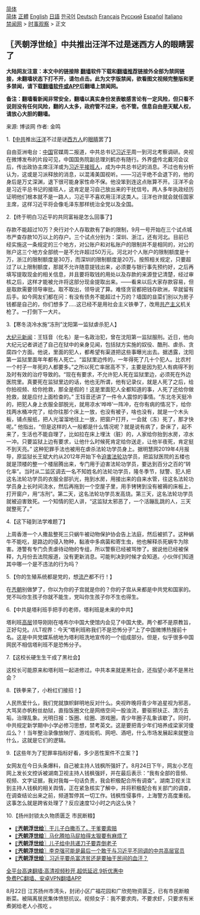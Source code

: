  <!-- 面包屑导航 --> <div class="breadcrumb"><!-- GTranslate: https://gtranslate.io/ -->  <div class="switcher notranslate">  <div class="selected">  <a href="#" onclick="return false;"> 简体</a>  </div>  <div class="option">  <a href="https://www.bannedbook.org" onclick="doGTranslate('zh-CN|zh-CN');jQuery('div.switcher div.selected a').html(jQuery(this).html());return false;" title="简体中文" class="nturl selected"> 简体</a>  <a href="https://www.bannedbook.org/zh-tw/" onclick="doGTranslate('zh-CN|zh-TW');jQuery('div.switcher div.selected a').html(jQuery(this).html());return false;" title="繁體中文" class="nturl"> 正體</a>  <a href="https://www.bannedbook.org/en/" onclick="doGTranslate('zh-CN|en');jQuery('div.switcher div.selected a').html(jQuery(this).html());return false;" title="English" class="nturl"> English</a>  <a href="https://www.bannedbook.org/ja/" onclick="doGTranslate('zh-CN|ja');jQuery('div.switcher div.selected a').html(jQuery(this).html());return false;" title="日本語" class="nturl"> 日語</a>  <a href="https://www.bannedbook.org/ko/" onclick="doGTranslate('zh-CN|ko');jQuery('div.switcher div.selected a').html(jQuery(this).html());return false;" title="한국어" class="nturl"> 한국어</a>  <a href="https://www.bannedbook.org/de/" onclick="doGTranslate('zh-CN|de');jQuery('div.switcher div.selected a').html(jQuery(this).html());return false;" title="Deutsch" class="nturl"> Deutsch</a>  <a href="https://www.bannedbook.org/fr/" onclick="doGTranslate('zh-CN|fr');jQuery('div.switcher div.selected a').html(jQuery(this).html());return false;" title="Français" class="nturl"> Français</a>  <a href="https://www.bannedbook.org/ru/" onclick="doGTranslate('zh-CN|ru');jQuery('div.switcher div.selected a').html(jQuery(this).html());return false;" title="Русский" class="nturl"> Русский</a>  <a href="https://www.bannedbook.org/es/" onclick="doGTranslate('zh-CN|es');jQuery('div.switcher div.selected a').html(jQuery(this).html());return false;" title="Español" class="nturl"> Español</a>  <a href="https://www.bannedbook.org/it/" onclick="doGTranslate('zh-CN|it');jQuery('div.switcher div.selected a').html(jQuery(this).html());return false;" title="Italiano" class="nturl"> Italiano</a>  </div>  </div>      <div class='breadcrumb-sub'><!-- Breadcrumb NavXT 6.3.0 --> <a href="https://www.bannedbook.org/" class="home">禁闻网</a> &gt; <a href="https://www.bannedbook.org/bnews/ssgc/" class="category">时事观察</a> &gt; 正文</div></div><h2>〖兲朝浮世绘〗中共推出汪洋不过是迷西方人的眼睛罢了</h2> <p class="notice"><b>大陆网友注意：本文中的链接除 <a href="https://github.com/bannedbook/fanqiang" >翻墙</a>软件下载和<a href="https://github.com/killgcd/justmysocks/blob/master/README.md">翻墙推荐</a>链接外全部为禁网链接，未翻墙状态下打不开，请勿点击。此为文字版禁闻，欲看图文视频完整版和更多禁闻，请下载<a href="https://github.com/bannedbook/fanqiang">翻墙软件或APP</a>后翻墙上禁闻网。</p><p>备注：翻墙看新闻非常安全，翻墙以真实身份发表敏感言论有一定风险，但只看不说则没有任何风险，翻的人太多，政府管不过来，也不管。信息自由是天赋人权，请放心大胆的翻墙。</b></p>  <div class="entry"> <p>来源:&nbsp;博谈网                            作者:&nbsp;金鸣                           </p> <p>1.【<a href="https://www.bannedbook.org/bnews/tag/%e4%b8%ad%e5%85%b1/" class="st_tag internal_tag" rel="tag" title="标签 中共 下的日志">中共</a>推出<a href="https://www.bannedbook.org/bnews/tag/%e6%b1%aa%e6%b4%8b/" class="st_tag internal_tag" rel="tag" title="标签 汪洋 下的日志">汪洋</a>不过是谜<a href="https://www.bannedbook.org/bnews/tag/%E8%A5%BF%E6%96%B9%E4%BA%BA/" class="st_tag internal_tag" rel="tag" title="标签 西方人 下的日志">西方人</a>的<a href="https://www.bannedbook.org/bnews/tag/%e7%9c%bc%e7%9d%9b/" class="st_tag internal_tag" rel="tag" title="标签 眼睛 下的日志">眼睛</a>罢了】</p> <p></p> <p>自由亚洲电台：<span class='wp_keywordlink_affiliate'><a href="https://www.bannedbook.org/" title="中国" target="_blank">中国</a></span>官媒周二报道，中共总书记<a href="https://www.bannedbook.org/bnews/tag/%e4%b9%a0%e8%bf%91%e5%b9%b3/" class="st_tag internal_tag" rel="tag" title="标签 习近平 下的日志">习近平</a>周一到河北考察调研。央视在微博发布的片段可见，中国国务院副总理刘鹤亦有随行。外界盛传北戴河会议后，传出政协主席汪洋或为<a href="https://www.bannedbook.org/bnews/tag/%e4%b9%a0%e8%bf%91%e5%b9%b3%e6%8e%a5%e7%8f%ad%e4%ba%ba/" class="st_tag internal_tag" rel="tag" title="标签 习近平接班人 下的日志">习近平接班人</a>，成为中共总书记的消息。不过也有分析认为，这或是习派释放的消息，以混淆美国视听。——习近平绝不会退下的，他的身后是万丈深渊，退下很可能身家性命不保。他没笨到连这点账算不开。汪洋不会是习近平总书记的接班人，这肯定是习自己放出来的干扰信号。两人多年执政经历证明他们根本就不是一路人，习近平不喜欢用汪洋这类人。汪洋也许就会就任国家主席，这样习近平将会像毛泽东那样统治全党以及全国。</p> <p>2.【终于明白习近平的共同富裕是怎么回事了】</p> <p></p> <p>存款不能超过10万？央行对个人存取款有了新的限制，9月一号开始在三个试点城市严查存款10万以上的存户。三个试点分别为：深圳、浙江，还有河北。目前已经实施这一条规定的三个地方，对公账户和对私账户的限制并不是相同的，对公的账户这三个地方全部统一是不允许超过50万元。河北对个人账户的限制额度是十万，浙江的限制额度是30万，而深圳的限制额度是20万。按照相关规定，只要超过了以上限制额度，那就不允许随意提钱出来，必须要与银行事先预约好，之后再填写提取现金的相关信息，并且要将取钱的用处以及存款的来源登记清楚，经过审核之后，这样才能被允许将这部分现金提取出来。——看来以后大家存款容易，但是取款需要领导审批。取不取出，领导说了算。难怪贪官都把钱存欧洲，早就留有后手。如今网友们都在问：有没有债务不能超过十万的？墙国的韭菜们别以为房子钱都是自己的，你们想多了&#8230;..这已经不是用社会主义铁拳了，改用<span class='wp_keywordlink'><a href="https://www.bannedbook.org/forum2/topic6177.html" title="《共产主义的终极目的》" target="_blank">共产主义</a></span>机关枪了。一打倒下一大片。</p> <p>3.【寒冬浇冷水施“冻刑”沈阳第一监狱虐杀犯人】</p>  <p></p> <p><span class='wp_keywordlink_affiliate'><a href="http://www.epochtimes.com/" title="大纪元" target="_blank">大纪元</a></span><span class='wp_keywordlink_affiliate'><a href="https://www.bannedbook.org/" title="新闻">新闻</a></span>：王钰音（化名）是一名政治犯，曾在沈阳第一监狱服刑。近日，他向大纪元记者讲述了自己在狱中的亲身见闻，包括狱方实施的奴役、酷刑、虐杀、贪腐四个方面。他说，里面的犯人，都希望有渠道把这些事曝光出去。据透露，沈阳第一监狱里面年年都有人死亡。“监狱里边传的，一年得死了几十个犯人。比农村一个村子一年死的人都要多。”之所以死亡率居高不下，主要是因为犯人有病得不到及时有效的治疗导致的。“现在有要求，不允许犯人死在监狱里边，必须死在外边医院里。真要死在监狱里边的话，他也无所谓，他有记录仪，就是人死了之后，给你拍视频、给你抢救，那全是假的！这是里面犯人全都知道的事，人死了还给你做抢救，就是应付上面检查的。” 王钰音还讲了一件令人震惊的事情。“东北冬天挺冷的，把犯人身上衣服全部脱光，就用凉水‘哗哗’一阵冲，在你有病的情况下，给你找两水桶冲完了，给你往那个床上一放，也没有被子，啥也没有，就是一个木头板，铺点报纸，把人光溜溜地往上一放，把窗户打开，一会就（冻）死了，那才快呢。” 他指出，“但是这样的人一般都是什么情况呢？就是说有病了，卧床了，起不来了，生活也不能自理了，比如拉在床上埋汰（脏）的，人家给你抬到水房，凉水一冲。只要监狱上边有要求，让他什么时候死肯定给你送走，让他半夜死，肯定挺不到天亮。” 这种犯罪手法也被用在虐杀法轮功学员身上。据明慧网2019年4月报导，原监狱长王斌大约从2012年开始下令<span class='wp_keywordlink'><a href="https://www.bannedbook.org/forum11/topic278.html" title="评江泽民与中共相互利用迫害法轮功" target="_blank">迫害法轮功</a></span>学员，把监狱医院的五楼也就是顶楼的整一个楼层腾出来，专门用于迫害法轮功学员，要达到百分之百的“转化率”。当时从二监区调去一名不知姓名的法轮功学员，隆冬季节，狱警、犯人把这名法轮功学员的衣服全部扒光，拖到水房，用接出来的自来水管，往这名法轮功学员身上长时间浇水，然后再拖到一个空屋子里，用手铐铐到没有被褥的床板上，打开窗户，用“冻刑”。第二天，这名法轮功学员发高烧。第三天，这名法轮功学员就被迫害致死。一个知情的犯人讲，“这监狱太邪恶了，一个活蹦乱跳的人，三天就整死了。”</p> <p>4.【这下碰到法学难题了】</p> <p></p> <p>上周香港一个人撒盐整死三只蜗牛被动物保护协会告上法庭，然后被抓了。这种蜗牛不能吃，是路边的侵入物种，黏液中多病菌和寄生虫，他也解释杀死蜗牛为除害。港警有专门负责虐待动物的专组，所以警察已经被骂惨了。据说他已经被保释，九月份去法院报道，没有更新消息。可能判决到时候才会知道。小伙伴们知道其中哪一个是不违法的行为吗？</p> <p>5.【你的生殖系统都是党的，想<a href="https://www.bannedbook.org/bnews/tag/%E6%B5%81%E4%BA%A7/" class="st_tag internal_tag" rel="tag" title="标签 流产 下的日志">流产</a>都不行！】</p> <p></p> <p>在<a href="https://www.bannedbook.org/bnews/tag/%e5%85%b2%e6%9c%9d/" class="st_tag internal_tag" rel="tag" title="标签 兲朝 下的日志">兲朝</a>别做梦了，你以为你的子宫就是你的？你的子宫从来都是中共党和国家的。党不叫你生孩子你就不能生，党叫你生孩子你不生也得生。</p>  <p>6.【中共是塔利班手把手的老师，塔利班是未来的中共】</p> <p></p> <p>塔利班<span class='wp_keywordlink_affiliate'><a href="https://www.bannedbook.org/bnews/ccpdope/" title="中共高层内幕" target="_blank">高层</a></span>领导刚刚在喀布尔中国大使馆内会见了中国大使。两个都不是原教旨，正好勾兑。//LT视界：今天“塔利班称我们不是恐怖分子”上了中国微博热搜前十名。这是中共党媒系统地为塔利班洗地宣传的一个组成部分。但是，似乎很多中国网民不相信塔利班不是恐怖分子。</p> <p>7.【这校长硬生生干成了黑社会】</p> <p></p> <p>这校长可能原来和塔利班一起进修过。中共本来就是黑社会，还指望小弟不是黑社会？</p> <p>8.【铁拳来了，小粉红们接招！】</p> <p></p>  <p>人民热爱什么，我们党就旗帜鲜明地反对什么。央视昨晚将青少年追星视为邪恶，大骂吴亦帆粉丝劫狱，直指饭圈文化是网络空间一股浊流，要驱邪扶正、清污去垢，治理乱象。光明日报：饭圈、绘圈、游戏圈，青少年圈子乱象该歇了。同时，中共规定新学期中小学必修习思想，禁考英文。这是要把青少年们培养成梁家河傻瓜么？！当年整治录像放映厅、游戏街机、网吧、酒吧，什么市场发展起来就整治什么，这就是它们的逻辑。</p> <p>9.【这些年为了犯罪率指标好看，多少恶性案件不立案？】</p> <p></p> <p>女网友在今日头条爆料，自己被主持人钱枫所强奸了。8月24日下午，网友小艺在网上发长文控诉被湖南卫视主持人钱枫强奸，并在最后表示：“我有全部的音频、视频、文字证据，我对我每一句话负责，我会积极配合所有调查”。湖南卫视关注到主持人钱枫的相关舆情，正在紧急核实了解中，并将积极配合有关部门的调查，在调查结论出来之前，频道暂停其一切工作。钱枫性侵事件，上海警方高度重视。这事怎么就是跨省处理了？反应速度12小时之内这么快？</p> <p>10.【扬州封锁太久物质匮乏 市民断粮】</p> <p></p> <ul class='op-related-articles' title='相关阅读'> <li><a href='https://www.bannedbook.org/bnews/ssgc/20210824/1612074.html' target='_blank'>〖<b>兲朝浮世绘</b>〗干儿子白撒币了，干爹要索赔</a></li> <li><a href='https://www.bannedbook.org/bnews/ssgc/20210823/1611503.html' target='_blank'>〖<b>兲朝浮世绘</b>〗马化腾拍马屁拍得太狠要有麻烦了</a></li> <li><a href='https://www.bannedbook.org/bnews/ssgc/20210821/1610466.html' target='_blank'>〖<b>兲朝浮世绘</b>〗儿子给中共递刀子要弄倒老子</a></li> <li><a href='https://www.bannedbook.org/bnews/ssgc/20210820/1609666.html' target='_blank'>〖<b>兲朝浮世绘</b>〗李克强可能是最后一个敢于与习近平不同调的中共高层官员</a></li> <li><a href='https://www.bannedbook.org/bnews/ssgc/20210819/1608866.html' target='_blank'>〖<b>兲朝浮世绘</b>〗习近平要杀富济贫还是要抽干民间的血汗？</a></li> </ul> <p class="texttj"> <a href="https://github.com/bannedbook/fanqiang/wiki/V2ray%E6%9C%BA%E5%9C%BA" target="_blank">全平台高速翻墙:高清视频秒开,超低延迟,9折优惠中</a><br/> <a href="https://github.com/bannedbook/fanqiang/wiki/%E7%A6%81%E9%97%BB%E7%BD%91%E5%AE%89%E5%8D%93%E7%BF%BB%E5%A2%99%E6%96%B0%E9%97%BBAPP" target="_blank">免费PC翻墙、安卓VPN翻墙APP</a></p><p>8月22日 江苏扬州市湾头，封闭小区广福花园和广欣苑物资匮乏，已有市民断粮断菜。被隔离居民集体愤怒抗议。视频女子：我不要求肉，不要求虾，只要求有米煮粥给老人小孩吃 。</p> <a name='sharetosocial'></a>  <div style="margin-bottom:5px;padding-bottom:5px;clear:both"> <div id="archive-pix-1" class="banner-ads"> <!-- AuctionX Display platform tag START --> <div id="26318x728x90x621x_ADSLOT2" clicktrack="%%CLICK_URL_ESC%%"></div> <!-- AuctionX Display platform tag END --> </div> <div id="archive-pix-2" class="banner-ads"> <!-- AuctionX Display platform tag START --> <div id="26315x300x250x621x_ADSLOT2" clicktrack="%%CLICK_URL_ESC%%"></div> <!-- AuctionX Display platform tag END --> </div> </div>  <div id="archive-pix-1" class="banner-ads"> <!-- AuctionX Display platform tag START --> <div id="26318x728x90x621x_ADSLOT3" clicktrack="%%CLICK_URL_ESC%%"></div> <!-- AuctionX Display platform tag END --> </div> </div><!--END ENTRY--> 